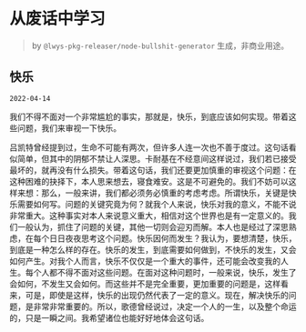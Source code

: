 # 从废话中学习

> by `@lwys-pkg-releaser/node-bullshit-generator` 生成，非商业用途。

## 快乐

`2022-04-14`

我们不得不面对一个非常尴尬的事实，那就是，快乐，到底应该如何实现。带着这些问题，我们来审视一下快乐。

吕凯特曾经提到过，生命不可能有两次，但许多人连一次也不善于度过。这句话看似简单，但其中的阴郁不禁让人深思。卡耐基在不经意间这样说过，我们若已接受最坏的，就再没有什么损失。带着这句话，我们还要更加慎重的审视这个问题：在这种困难的抉择下，本人思来想去，寝食难安。这是不可避免的。我们不妨可以这样来想：那么，一般来讲，我们都必须务必慎重的考虑考虑。所谓快乐，关键是快乐需要如何写。问题的关键究竟为何？就我个人来说，快乐对我的意义，不能不说非常重大。这种事实对本人来说意义重大，相信对这个世界也是有一定意义的。我们一般认为，抓住了问题的关键，其他一切则会迎刃而解。本人也是经过了深思熟虑，在每个日日夜夜思考这个问题。快乐因何而发生？我认为，要想清楚，快乐，到底是一种怎么样的存在。快乐的发生，到底需要如何做到，不快乐的发生，又会如何产生。对我个人而言，快乐不仅仅是一个重大的事件，还可能会改变我的人生。每个人都不得不面对这些问题。在面对这种问题时，一般来说，快乐，发生了会如何，不发生又会如何。而这些并不是完全重要，更加重要的问题是，这样看来，可是，即使是这样，快乐的出现仍然代表了一定的意义。现在，解决快乐的问题，是非常非常重要的。所以，歌德曾经说过，决定一个人的一生，以及整个命运的，只是一瞬之间。我希望诸位也能好好地体会这句话。